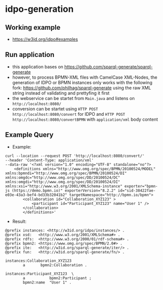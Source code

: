 # idpo-generation
## Working example
- https://w3id.org/idpo#examples

## Run application
- this application bases on https://github.com/sparql-generate/sparql-generate 
- however, to process BPMN-XML files with CamelCase XML-Nodes, the generation of IDPO or BPMN instances only works with the following fork: https://github.com/philhag/sparql-generate using the raw XML string instead of validating and prettyfing it first
- the webservice can be startet from `Main.java` and listens on `http://localhost:8080/`
- conversion can be startet using `HTTP POST http://localhost:8080/convert` for IDPO and  `HTTP POST http://localhost:8080/convertBPMN` with `application/xml` body content

## Example Query
- Example:  
```
curl --location --request POST 'http://localhost:8080/convert/' 
--header 'Content-Type: application/xml' 
--data-raw '<?xml version="1.0" encoding="UTF-8" standalone="no"?>
	<definitions xmlns="http://www.omg.org/spec/BPMN/20100524/MODEL" xmlns:bpmndi="http://www.omg.org/spec/BPMN/20100524/DI" xmlns:omgdc="http://www.omg.org/spec/DD/20100524/DC" xmlns:omgdi="http://www.omg.org/spec/DD/20100524/DI" xmlns:xsi="http://www.w3.org/2001/XMLSchema-instance" exporter="bpmn-js (https://demo.bpmn.io)" exporterVersion="8.2.2" id="sid-38422fae-e03e-43a3-bef4-bd33b32041b2" targetNamespace="http://bpmn.io/bpmn">  
		<collaboration id="Collaboration_XYZ123" >    
			<participant id="Participant_XYZ123" name="User 1" />
        </collaboration>              		
	 	</definitions>' 
```   
    
- Result:  

```
@prefix instances: <http://w3id.org/idpo/instances/> .  
@prefix xsd:   <http://www.w3.org/2001/XMLSchema#> .  
@prefix rdfs:  <http://www.w3.org/2000/01/rdf-schema#> .  
@prefix bpmn2: <https://www.omg.org/spec/BPMN/2.0#> .  
@prefix ite:   <http://w3id.org/sparql-generate/iter/> .  
@prefix fun:   <http://w3id.org/sparql-generate/fn/> .  

instances:Collaboration_XYZ123  
        a       bpmn2:Collaboration .  
        
instances:Participant_XYZ123  \
        a           bpmn2:Participant ;  
        bpmn2:name  "User 1" .
```
